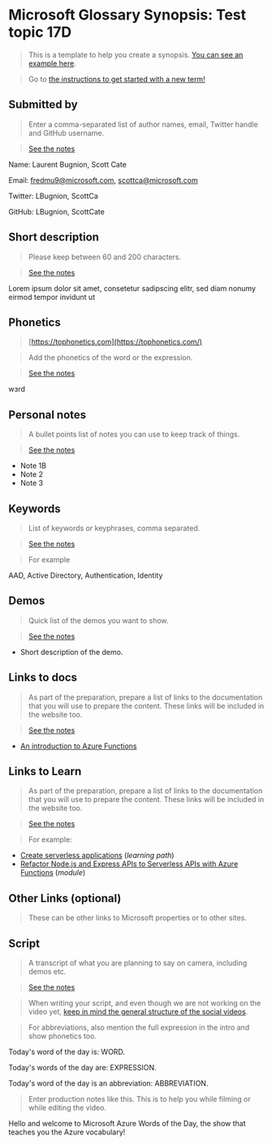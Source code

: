 # Microsoft Glossary Synopsis: Test topic 17D

> This is a template to help you create a synopsis. [You can see an example here](https://aka.ms/glossary/sample/synopsis).

> Go to [the instructions to get started with a new term!](https://github.com/lbugnion/ms-glossary/blob/master/instructions/getting-started.md)

## Submitted by

> Enter a comma-separated list of author names, email, Twitter handle and GitHub username.

> [See the notes](https://github.com/lbugnion/ms-glossary/blob/main/instructions/getting-started-synopsis.md#submitted-by)

Name: Laurent Bugnion, Scott Cate

Email: fredmu9@microsoft.com, scottca@microsoft.com

Twitter: LBugnion, ScottCa

GitHub: LBugnion, ScottCate

## Short description

> Please keep between 60 and 200 characters.

> [See the notes](https://github.com/lbugnion/ms-glossary/blob/main/instructions/getting-started-synopsis.md#short-description)

Lorem ipsum dolor sit amet, consetetur sadipscing elitr, sed diam nonumy eirmod tempor invidunt ut

## Phonetics

> [https://tophonetics.com](https://tophonetics.com/)

> Add the phonetics of the word or the expression.

> [See the notes](https://github.com/lbugnion/ms-glossary/blob/main/instructions/getting-started-synopsis.md#phonetics)

wɜrd

## Personal notes

> A bullet points list of notes you can use to keep track of things.

> [See the notes](https://github.com/lbugnion/ms-glossary/blob/main/instructions/getting-started-synopsis.md#personal-notes)

- Note 1B
- Note 2
- Note 3

## Keywords

> List of keywords or keyphrases, comma separated.

> [See the notes](https://github.com/lbugnion/ms-glossary/blob/main/instructions/getting-started-synopsis.md#keywords-or-key-expressions)

> For example

AAD, Active Directory, Authentication, Identity

## Demos

> Quick list of the demos you want to show.

> [See the notes](https://github.com/lbugnion/ms-glossary/blob/main/instructions/getting-started-synopsis.md#demos)

- Short description of the demo.

## Links to docs

> As part of the preparation, prepare a list of links to the documentation that you will use to prepare the content. These links will be included in the website too.

> [See the notes](https://github.com/lbugnion/ms-glossary/blob/main/instructions/getting-started-synopsis.md#links-to-docs)

- [An introduction to Azure Functions](https://docs.microsoft.com/azure/azure-functions/functions-overview)

## Links to Learn

> As part of the preparation, prepare a list of links to the documentation that you will use to prepare the content. These links will be included in the website too.

> [See the notes](https://github.com/lbugnion/ms-glossary/blob/main/instructions/getting-started-synopsis.md#links-to-learn)

> For example:

- [Create serverless applications](https://docs.microsoft.com/learn/paths/create-serverless-applications) (*learning path*)
- [Refactor Node.js and Express APIs to Serverless APIs with Azure Functions](https://docs.microsoft.com/learn/modules/shift-nodejs-express-apis-serverless) (*module*)

## Other Links (optional)

> These can be other links to Microsoft properties or to other sites.

## Script

> A transcript of what you are planning to say on camera, including demos etc.

> [See the notes](https://github.com/lbugnion/ms-glossary/blob/main/instructions/getting-started-synopsis.md#script)

> When writing your script, and even though we are not working on the video yet, [keep in mind the general structure of the social videos](./getting-started-video.md).

> For abbreviations, also mention the full expression in the intro and show phonetics too.

Today's word of the day is: WORD.

Today's words of the day are: EXPRESSION.

Today's word of the day is an abbreviation: ABBREVIATION.

> Enter production notes like this. This is to help you while filming or while editing the video.

Hello and welcome to Microsoft Azure Words of the Day, the show that teaches you the Azure vocabulary!

